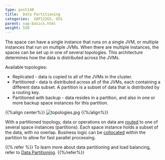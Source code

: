 ```yaml
---
type: post140
title:  Data Partitioning
categories:  XAP122GS, OSS
parent: xap-basics.html
weight: 550
---
```



The space can have a single instance that runs on a single JVM, or multiple instances that run on multiple JVMs. When there are multiple instances, the spaces can be set up in one of several topologies. This architecture determines how the data is distributed across the JVMs. 

Available topologies:

* Replicated - data is copied to all of the JVMs in the cluster.
* Partitioned - data is distributed across all of the JVMs, each containing a different data subset. A partition is a subset of data that is distributed by a routing key.
* Partitioned with backup - data resides in a partition, and also in one or more backup space instances for this partition.


{{%align center%}}
![topologies.jpg](/attachment_files/topologies.jpg)
{{%/align%}}

With a partitioned topology, data or operations on data are [routed](../dev-java/routing-in-partitioned-spaces.html) to one of several space instances (partitions). Each space instance holds a subset of the data, with no overlap. Business logic can be [collocated](/sbp/data-collocation-deployment-topology.html) within the partition to allow for fast parallel processing.

{{% refer %}}
To learn more about data partitioning and load balancing, refer to [Data Partitioning](../admin/data-partitioning.html).
{{%/refer%}}


